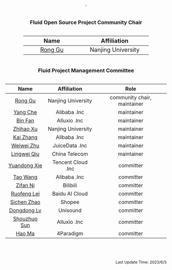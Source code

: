 <br>
<br>
<br>
<div align=center>
<img src="/fluid-horizontal-color.png" style="zoom:30%;"/>
</div>
<br>

### <center>Fluid Open Source Project Community Chair</center>

<style>
.center 
{
  width: auto;
  display: table;
  margin-left: auto;
  margin-right: auto;
}
</style>

<div class="center">

| &nbsp;&nbsp;&nbsp;&nbsp;&nbsp;&nbsp;&nbsp;&nbsp;&nbsp;&nbsp;&nbsp;&nbsp; <font size=4.5>Name</font>  &nbsp;&nbsp;&nbsp;&nbsp;&nbsp;&nbsp;&nbsp;&nbsp;&nbsp;&nbsp;&nbsp;&nbsp; | &nbsp;&nbsp;&nbsp;&nbsp;&nbsp;&nbsp;&nbsp;&nbsp;&nbsp;&nbsp;&nbsp;&nbsp; <font size=4.5>Affiliation</font> &nbsp;&nbsp;&nbsp;&nbsp;&nbsp;&nbsp;&nbsp;&nbsp;&nbsp;&nbsp;&nbsp;&nbsp; |
| :----------------------------------------------------------: | :----------------------------------------------------------: |
|              <font size=4.5>[Rong Gu]()</font>               |           <font size=4.5>Nanjing University</font>           |

</div>



### <center>Fluid Project Management Committee</center>


<p align="center"></p>

<div class="center">


|                      Name                       |    Affiliation     |            Role             |
| :---------------------------------------------: | :----------------: | :-------------------------: |
|   [Rong Gu](https://github.com/RongGu)          | Nanjing University | community chair, maintainer |
|   [Yang Che](https://github.com/cheyang)        |    Alibaba .Inc    |         maintainer          |
|   [Bin Fan](https://github.com/apc999)          |    Alluxio .Inc    |         maintainer          |
|  [Zhihao Xu](https://github.com/TrafalgarZZZ)   | Nanjing University |         maintainer          |
|  [Kai Zhang](https://github.com/wsxiaozhang)    |    Alibaba .Inc    |         maintainer          |
|  [Weiwei Zhu](https://github.com/zwwhdls)       |   JuiceData .Inc   |         maintainer          |
| [Lingwei Qiu](https://github.com/yangyuliufeng) |   China Telecom    |         maintainer          |
| [Yuandong Xie](https://github.com/xieydd)       | Tencent Cloud .Inc |          committer          |
|   [Tao Wang](https://github.com/frankleaf)      |    Alibaba .Inc    |          committer          |
|   [Zifan Ni](https://github.com/zifanni)        |    Bilibili        |          committer          |
|   [Ruofeng Lei](https://github.com/abowloflrf)  |    Baidu AI Cloud  |          committer          |
|   [Sichen Zhao](https://github.com/hahchenchen) |    Shopee          |          committer          |
|   [Dongdong Lv](https://github.com/ldd91)       |    Unisound        |          committer          |
|   [Shouzhuo Sun](https://github.com/ssz1997)    |    Alluxio .Inc    |          committer          |
|   [Hao Ma](https://github.com/allenhaozi)       |    4Paradigm       |          committer          |

<br>
<br>
<br>
<div align=right style="font-size:12px">Last Update Time: 2023/6/5</div>
</div>